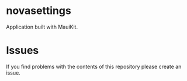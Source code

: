# novasettings

Application built with MauiKit.

# Issues
If you find problems with the contents of this repository please create an issue.
